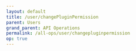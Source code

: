 ```yaml
---
layout: default
title: /user/changePluginPermission
parent: Users
grand_parent: API Operations
permalink: /all-ops/user/changepluginpermission
op: true
---
```


<script>
    window.addEventListener('load', () => {
        const TDV = Symbol.for('tdv-docs');
        const SiteStorage = window[TDV].SiteStorage;

        window[TDV].defineTryit({
            name: 'ChangePluginPermission',
            endpoint: '/user/changePluginPermission',
            method: 'POST',
            params: {
                '// userId': 0,
                pluginName: 'tradingView',
                approval: true,
            }
        });

        window[TDV].buildCallouts(
            window[TDV].buildCallouts.defaultAuthWarning,
            window[TDV].buildCallouts.defaultVendorWarning,
        );
    });

</script>

<div id="vendor-warning"></div>